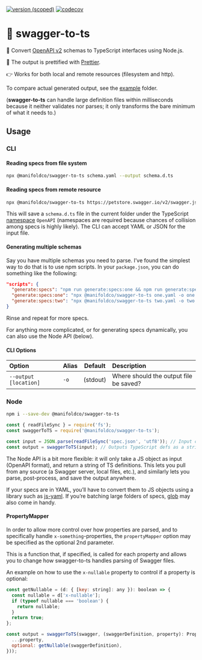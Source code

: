 [![version
(scoped)](https://img.shields.io/npm/v/@manifoldco/swagger-to-ts.svg)](https://www.npmjs.com/package/@manifoldco/swagger-to-ts)
[![codecov](https://codecov.io/gh/manifoldco/swagger-to-ts/branch/master/graph/badge.svg)](https://codecov.io/gh/manifoldco/swagger-to-ts)

# 📘️ swagger-to-ts

🚀 Convert [OpenAPI v2][openapi2] schemas to TypeScript interfaces using Node.js. 

💅 The output is prettified with [Prettier][prettier].

👉 Works for both local and remote resources (filesystem and http).

To compare actual generated output, see the [example](./example) folder.

(**swagger-to-ts** can handle large definition files within milliseconds because it neither validates nor parses; it only transforms the bare minimum of what it needs to.)

## Usage

### CLI

#### Reading specs from file system

```bash
npx @manifoldco/swagger-to-ts schema.yaml --output schema.d.ts
```

#### Reading specs from remote resource

```bash
npx @manifoldco/swagger-to-ts https://petstore.swagger.io/v2/swagger.json --output petstore.d.ts
```

This will save a `schema.d.ts` file in the current folder under the TypeScript
[namespace][namespace] `OpenAPI` (namespaces are required because chances of collision among specs
is highly likely). The CLI can accept YAML or JSON for the input file.

#### Generating multiple schemas

Say you have multiple schemas you need to parse. I’ve found the simplest way to do that is to use
npm scripts. In your `package.json`, you can do something like the following:

```json
"scripts": {
  "generate:specs": "npm run generate:specs:one && npm run generate:specs:two",
  "generate:specs:one": "npx @manifoldco/swagger-to-ts one.yaml -o one.d.ts",
  "generate:specs:two": "npx @manifoldco/swagger-to-ts two.yaml -o two.d.ts"
}
```

Rinse and repeat for more specs.

For anything more complicated, or for generating specs dynamically, you can also use the Node API
(below).

#### CLI Options

| Option                | Alias | Default  | Description                            |
| :-------------------- | :---- | :------: | :------------------------------------- |
| `--output [location]` | `-o`  | (stdout) | Where should the output file be saved? |

### Node

```bash
npm i --save-dev @manifoldco/swagger-to-ts
```

```js
const { readFileSync } = require('fs');
const swaggerToTS = require('@manifoldco/swagger-to-ts');

const input = JSON.parse(readFileSync('spec.json', 'utf8')); // Input can be any JS object (OpenAPI format)
const output = swaggerToTS(input); // Outputs TypeScript defs as a string (to be parsed, or written to a file)
```

The Node API is a bit more flexible: it will only take a JS object as input (OpenAPI format), and
return a string of TS definitions. This lets you pull from any source (a Swagger server, local
files, etc.), and similarly lets you parse, post-process, and save the output anywhere.

If your specs are in YAML, you’ll have to convert them to JS objects using a library such as
[js-yaml][js-yaml]. If you’re batching large folders of specs, [glob][glob] may also come in handy.

#### PropertyMapper

In order to allow more control over how properties are parsed, and to specifically handle
`x-something`-properties, the `propertyMapper` option may be specified as the optional 2nd
parameter.

This is a function that, if specified, is called for each property and allows you to change how
swagger-to-ts handles parsing of Swagger files.

An example on how to use the `x-nullable` property to control if a property is optional:

```js
const getNullable = (d: { [key: string]: any }): boolean => {
  const nullable = d['x-nullable'];
  if (typeof nullable === 'boolean') {
    return nullable;
  }
  return true;
};

const output = swaggerToTS(swagger, (swaggerDefinition, property): Property => ({
  ...property,
  optional: getNullable(swaggerDefinition),
}));
```

[glob]: https://www.npmjs.com/package/glob
[js-yaml]: https://www.npmjs.com/package/js-yaml
[openapi2]: https://swagger.io/specification/v2/
[openapi3]: https://swagger.io/specification
[namespace]: https://www.typescriptlang.org/docs/handbook/namespaces.html
[prettier]: https://npmjs.com/prettier
